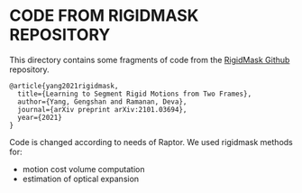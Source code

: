 # CODE FROM RIGIDMASK REPOSITORY

This directory contains some fragments of code from the 
[RigidMask Github](https://github.com/gengshan-y/rigidmask) repository.

```
@article{yang2021rigidmask,
  title={Learning to Segment Rigid Motions from Two Frames},
  author={Yang, Gengshan and Ramanan, Deva},
  journal={arXiv preprint arXiv:2101.03694},
  year={2021}
}
```

Code is changed according to needs of Raptor.
We used rigidmask methods for:
- motion cost volume computation
- estimation of optical expansion